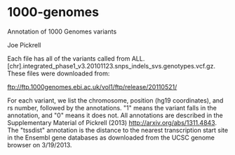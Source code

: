 1000-genomes
============

Annotation of 1000 Genomes variants

Joe Pickrell

Each file has all of the variants called from ALL.[chr].integrated_phase1_v3.20101123.snps_indels_svs.genotypes.vcf.gz. These files were downloaded from:

ftp://ftp.1000genomes.ebi.ac.uk/vol1/ftp/release/20110521/

For each variant, we list the chromosome, position (hg19 coordinates), and rs number, followed by the annotations. "1" means the variant falls in the annotation, and "0" means it does not. All annotations are described in the Supplementary Material of Pickrell (2013) http://arxiv.org/abs/1311.4843. The "tssdist" annotation is the distance to the nearest transcription start site in the Ensembl gene databases as downloaded from the UCSC genome browser on 3/19/2013.

